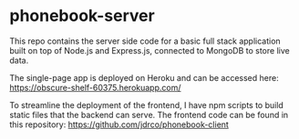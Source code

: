 # phonebook-server
This repo contains the server side code for a basic full stack application built on top of Node.js and Express.js, connected to MongoDB to store live data.

The single-page app is deployed on Heroku and can be accessed here: https://obscure-shelf-60375.herokuapp.com/

To streamline the deployment of the frontend, I have npm scripts to build static files that the backend can serve. The frontend code can be found in this repository: https://github.com/jdrco/phonebook-client

